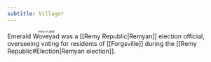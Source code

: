 ```yaml
---
subtitle: Villager
---
```


Emerald <ruby>Woveyad<rt>ˈwoʊ.vi.jæd</rt></ruby> was a [[Remy Republic|Remyan]] election official, overseeing voting for residents of [[Forgsville]] during the [[Remy Republic#Election|Remyan election]].
